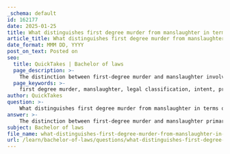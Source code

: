 ```yaml
---
_schema: default
id: 162177
date: 2025-01-25
title: What distinguishes first degree murder from manslaughter in terms of legal classification?
article_title: What distinguishes first degree murder from manslaughter in terms of legal classification?
date_format: MMM DD, YYYY
post_on_text: Posted on
seo:
  title: QuickTakes | Bachelor of laws
  page_description: >-
    The distinction between first-degree murder and manslaughter involves intent, premeditation, and specific circumstances surrounding the act, crucial for legal classification and penalties.
  page_keywords: >-
    first degree murder, manslaughter, legal classification, intent, premeditation, circumstances, emotional distress, provocation, unintentional killing, culpability
author: QuickTakes
question: >-
    What distinguishes first degree murder from manslaughter in terms of legal classification?
answer: >-
    The distinction between first-degree murder and manslaughter primarily revolves around the concepts of intent, premeditation, and the circumstances surrounding the act.\n\n1. **Intent**: \n   - **First-Degree Murder**: This classification involves a clear intent to kill or cause serious harm. It is characterized by premeditation, meaning the perpetrator planned the act beforehand. For example, if an individual carefully devises a plan to kill someone and executes that plan, they would be charged with first-degree murder.\n   - **Manslaughter**: In contrast, manslaughter typically involves a lack of intent to kill. It may occur in situations where the perpetrator acts in the heat of passion or under provocation, leading to an unintentional killing. For instance, if someone kills another person during a sudden altercation without prior intent to harm, this may be classified as manslaughter.\n\n2. **Premeditation**:\n   - **First-Degree Murder**: The presence of premeditation is a key factor. The act is not only intentional but also planned, which elevates the crime to first-degree murder.\n   - **Manslaughter**: There is no premeditation involved. The act is often impulsive, resulting from emotional distress or provocation, which mitigates the culpability of the offender.\n\n3. **Circumstances**:\n   - **First-Degree Murder**: The circumstances surrounding the act often indicate a calculated decision to kill, which can include factors like the use of a weapon, the method of killing, and the context in which the act was committed.\n   - **Manslaughter**: The circumstances may involve emotional turmoil, such as a sudden fight or a situation where the perpetrator was provoked, leading to a loss of self-control.\n\nIn summary, the primary distinctions between first-degree murder and manslaughter lie in the intent behind the act, the presence of premeditation, and the specific circumstances that led to the killing. Understanding these differences is crucial for legal classification and the application of appropriate penalties.
subject: Bachelor of laws
file_name: what-distinguishes-first-degree-murder-from-manslaughter-in-terms-of-legal-classification.md
url: /learn/bachelor-of-laws/questions/what-distinguishes-first-degree-murder-from-manslaughter-in-terms-of-legal-classification
---
```


&nbsp;